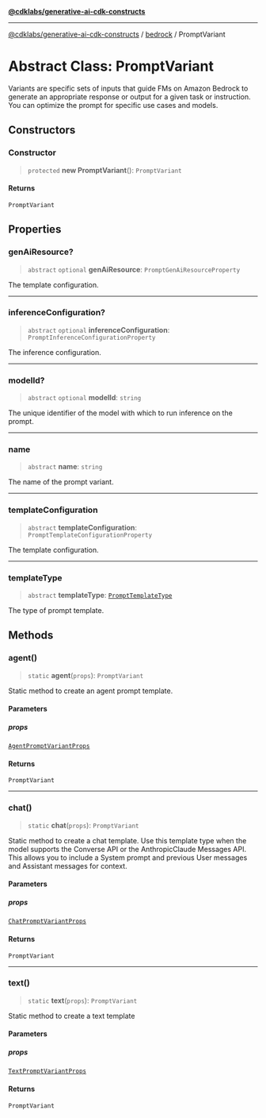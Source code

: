 [**@cdklabs/generative-ai-cdk-constructs**](../../../../README.md)

***

[@cdklabs/generative-ai-cdk-constructs](../../../../README.md) / [bedrock](../README.md) / PromptVariant

# Abstract Class: PromptVariant

Variants are specific sets of inputs that guide FMs on Amazon Bedrock to
generate an appropriate response or output for a given task or instruction.
You can optimize the prompt for specific use cases and models.

## Constructors

### Constructor

> `protected` **new PromptVariant**(): `PromptVariant`

#### Returns

`PromptVariant`

## Properties

### genAiResource?

> `abstract` `optional` **genAiResource**: `PromptGenAiResourceProperty`

The template configuration.

***

### inferenceConfiguration?

> `abstract` `optional` **inferenceConfiguration**: `PromptInferenceConfigurationProperty`

The inference configuration.

***

### modelId?

> `abstract` `optional` **modelId**: `string`

The unique identifier of the model with which to run inference on the prompt.

***

### name

> `abstract` **name**: `string`

The name of the prompt variant.

***

### templateConfiguration

> `abstract` **templateConfiguration**: `PromptTemplateConfigurationProperty`

The template configuration.

***

### templateType

> `abstract` **templateType**: [`PromptTemplateType`](../enumerations/PromptTemplateType.md)

The type of prompt template.

## Methods

### agent()

> `static` **agent**(`props`): `PromptVariant`

Static method to create an agent prompt template.

#### Parameters

##### props

[`AgentPromptVariantProps`](../interfaces/AgentPromptVariantProps.md)

#### Returns

`PromptVariant`

***

### chat()

> `static` **chat**(`props`): `PromptVariant`

Static method to create a chat template. Use this template type when
the model supports the Converse API or the AnthropicClaude Messages API.
This allows you to include a System prompt and previous User messages
and Assistant messages for context.

#### Parameters

##### props

[`ChatPromptVariantProps`](../interfaces/ChatPromptVariantProps.md)

#### Returns

`PromptVariant`

***

### text()

> `static` **text**(`props`): `PromptVariant`

Static method to create a text template

#### Parameters

##### props

[`TextPromptVariantProps`](../interfaces/TextPromptVariantProps.md)

#### Returns

`PromptVariant`
